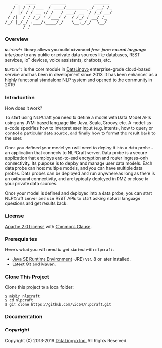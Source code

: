 <pre>
    _   ____      ______           ______ 
   / | / / /___  / ____/________ _/ __/ /_
  /  |/ / / __ \/ /   / ___/ __ `/ /_/ __/
 / /|  / / /_/ / /___/ /  / /_/ / __/ /_  
/_/ |_/_/ .___/\____/_/   \__,_/_/  \__/  
       /_/   
</pre>

### Overview
`NLPCraft` library allows you build advanced _free-form natural language interface_ to any 
public or private data sources like databases, REST services, IoT devices, 
voice assistants, chatbots, etc.

`NLPCraft` is the core module in [DataLingvo](https://www.datalingvo.com) enterprise-grade 
cloud-based service and has been in development since 2013. It has been enhanced as a highly 
functional standalone NLP system and opened to the community in 2019. 

### Introduction
How does it work?

To start using NLPCraft you need to define a model with Data Model APIs using any JVM-based 
language like Java, Scala, Groovy, etc. A model-as-a-code specifies how to interpret user input (e.g. intents), how to 
query or control a particular data source, and finally how to format the result back to the user. 

Once you defined your model you will need to deploy it into a data probe - an application that 
connects to NLPCraft server. Data probe is a secure application that employs 
end-to-end encryption and router ingress-only connectivity. Its purpose is to deploy and manage 
user data models. Each data probe can host multiple models, and you can have multiple data probes. 
Data probes can be deployed and run anywhere as long as there is an outbound connectivity, and 
are typically deployed in DMZ or close to your private data sources. 

Once your model is defined and deployed into a data probe, you can start NLPCraft server and use 
REST APIs to start asking natural language questions and get results back.
 
### License

[Apache 2.0 License](https://www.apache.org/licenses/LICENSE-2.0) with [Commons Clause](https://commonsclause.com/).

### Prerequisites
Here's what you will need to get started with `nlpcraft`:
 - [Java SE Runtime Environment](http://www.oracle.com/technetwork/java/javase/downloads/index.html) (JRE) ver. 8 or later installed.
 - Latest [Git](https://git-scm.com/downloads) and [Maven](https://maven.apache.org/install.html).
 
### Clone This Project
Clone this project to a local folder:
```shell
$ mkdir nlpcraft
$ cd nlpcraft
$ git clone https://github.com/vic64/nlpcraft.git
```

### Documentation

### Copyright
Copyright (C) 2013-2019 [DataLingvo Inc.](https://www.datalingvo.com) All Rights Reserved.


